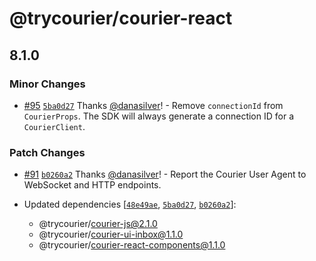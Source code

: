 # @trycourier/courier-react

## 8.1.0

### Minor Changes

- [#95](https://github.com/trycourier/courier-web/pull/95) [`5ba0d27`](https://github.com/trycourier/courier-web/commit/5ba0d27bea31df4e8851642d3621fb15375ef03d) Thanks [@danasilver](https://github.com/danasilver)! - Remove `connectionId` from `CourierProps`. The SDK will always generate a connection ID for a `CourierClient`.

### Patch Changes

- [#91](https://github.com/trycourier/courier-web/pull/91) [`b0260a2`](https://github.com/trycourier/courier-web/commit/b0260a2648d31fd80a1730e999e2b9cb8bc67144) Thanks [@danasilver](https://github.com/danasilver)! - Report the Courier User Agent to WebSocket and HTTP endpoints.

- Updated dependencies [[`48e49ae`](https://github.com/trycourier/courier-web/commit/48e49ae6ce89517c101f091d09a11c4a45e7a929), [`5ba0d27`](https://github.com/trycourier/courier-web/commit/5ba0d27bea31df4e8851642d3621fb15375ef03d), [`b0260a2`](https://github.com/trycourier/courier-web/commit/b0260a2648d31fd80a1730e999e2b9cb8bc67144)]:
  - @trycourier/courier-js@2.1.0
  - @trycourier/courier-ui-inbox@1.1.0
  - @trycourier/courier-react-components@1.1.0
